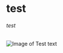 # test
###### test
![Image of Test text](https://upload.wikimedia.org/wikipedia/commons/thumb/1/11/Test-Logo.svg/1280px-Test-Logo.svg.png)
